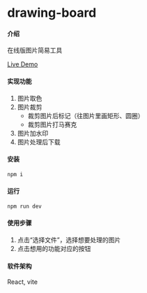 # drawing-board

#### 介绍
在线版图片简易工具

[Live Demo](https://ybr54323.github.io/drawing-board/)

#### 实现功能

1. 图片取色
2. 图片裁剪
    - 裁剪图片后标记（往图片里画矩形、圆圈）
    - 裁剪图片打马赛克
3. 图片加水印
4. 图片处理后下载

#### 安装
```js
npm i
```

#### 运行
```js
npm run dev
```

#### 使用步骤
1. 点击“选择文件”，选择想要处理的图片
2. 点击想用的功能对应的按钮

#### 软件架构
React, vite
